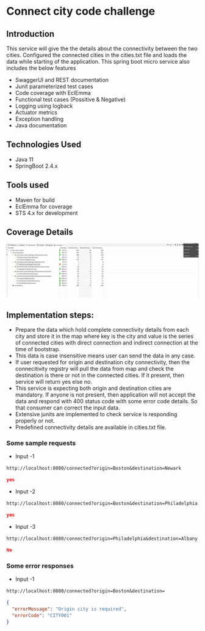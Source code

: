 # Connect city code challenge

## Introduction

This service will give the the details about the connectivity between the two cities. Configured the connected cities in the cities.txt file and loads the data while starting of the application. This spring boot micro service also includes the below features

- SwaggerUI and REST documentation
- Junit parameterized test cases
- Code coverage with EclEmma
- Functional test cases (Possitive & Negative)
- Logging using logback
- Actuator metrics
- Exception handling
- Java documentation

## Technologies Used

- Java 11
- SpringBoot 2.4.x

## Tools used

- Maven for build
- EclEmma for coverage
- STS 4.x for development

## Coverage Details
![alt text](https://github.com/sureshdharisi/codechallenge/blob/master/find-city-connect/coverage_details.PNG?raw=true)

## Implementation steps:
- Prepare the data which hold complete connectivity details from each city and store it in the map where key is the city and value is the series of connected cities with direct connection and indirect connection at the time of bootstrap.
- This data is case insensitive means user can send the data in any case.
- If user requested for origin and destination city connectivity, then the connecitivity registry will pull the data from map and check the destination is there or not in the connected cities. If it present, then service will return yes else no.
- This service is expecting both origin and destination cities are mandatory. If anyone is not present, then application will not accept the data and respond with 400 status code with some error code details. So that consumer can correct the input data.
- Extensive junits are implemented to check service is responding properly or not.
- Predefined connectivity details are available in cities.txt file.

### Some sample requests
* Input -1 
```
http://localhost:8080/connected?origin=Boston&destination=Newark
```

```json
yes
```

* Input -2
```
http://localhost:8080/connected?origin=Boston&destination=Philadelphia
```

```json
yes
```

* Input -3 
```
http://localhost:8080/connected?origin=Philadelphia&destination=Albany
```

```json
No
```
### Some error responses
* Input -1 
```
http://localhost:8080/connected?origin=Boston&destination=
```
```json
{
  "errorMessage": "Origin city is required",
  "errorCode": "CITY001"
}
```